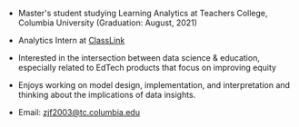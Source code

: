 * Master's student studying Learning Analytics at Teachers College, Columbia University (Graduation: August, 2021)

* Analytics Intern at [ClassLink](https://www.classlink.com/)

* Interested in the intersection between data science & education, especially related to EdTech products that focus on improving equity

* Enjoys working on model design, implementation, and interpretation and thinking about the implications of data insights.

* Email: zjf2003@tc.columbia.edu

<!---
zjf2003tc/zjf2003tc is a ✨ special ✨ repository because its `README.md` (this file) appears on your GitHub profile.
You can click the Preview link to take a look at your changes.
--->
